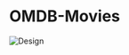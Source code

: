 # OMDB-Movies

![Design](https://user-images.githubusercontent.com/22389483/94778487-a8c73400-03c5-11eb-8df4-9c1dd5d46c07.png)
